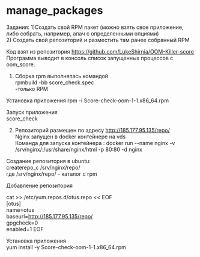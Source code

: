 # manage_packages
Задания:
1)Создать свой RPM пакет  (можно взять свое приложение, либо собрать, например, апач с определенными опциями)  
2) Создать свой репозиторий и разместить там ранее собранный RPM


Код взят из репозитория https://github.com/LukeShirnia/OOM-Killer-score  
Программа выводит в консоль список запущенных процессов с oom_score.

1) Сборка rpm выполнялась командой  
rpmbuild -bb score_check.spec   
-только RPM 

Установка приложения 
rpm -i Score-check-oom-1-1.x86_64.rpm

Запуск приложения   
score_check


2) Репозиторий размещен по адресу http://185.177.95.135/repo/  
Nginx запущен в docker контейнере на vds  
Команда для запуска контейнера : docker run \--name nginx \-v /srv/nginx/:/usr/share/nginx/html \-p 80:80 \-d nginx

Создание репозитория в ubuntu:   
createrepo_c /srv/nginx/repo/  
где /srv/nginx/repo/ - каталог с rpm 

Добавление репозитория

cat >> /etc/yum.repos.d/otus.repo << EOF  
[otus]  
name=otus  
baseurl=http://185.177.95.135/repo/  
gpgcheck=0  
enabled=1
EOF

Установка приложения  
yum install -y Score-check-oom-1-1.x86_64.rpm
